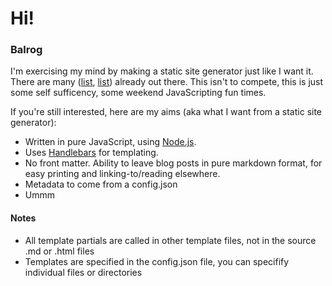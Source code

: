 # Hi!

### Balrog

I'm exercising my mind by making a static site generator just like I want it. There are many ([list](https://gist.github.com/davatron5000/2254924), [list](http://blog.bmannconsulting.com/node-static-site-generators/)) already out there. This isn't to compete, this is just some self sufficency, some weekend JavaScripting fun times. 

If you're still interested, here are my aims (aka what I want from a static site generator):

- Written in pure JavaScript, using [Node.js](http://www.nodejs.org).
- Uses [Handlebars](http://handlebarsjs.com/) for templating.
- No front matter. Ability to leave blog posts in pure markdown format, for easy printing and linking-to/reading elsewhere.
 - Metadata to come from a config.json
- Ummm

#### Notes

- All template partials are called in other template files, not in the source .md or .html files
- Templates are specified in the config.json file, you can specifify individual files or directories